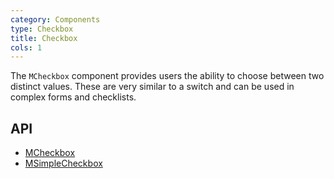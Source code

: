 ```yaml
---
category: Components
type: Checkbox
title: Checkbox
cols: 1
---
```


The `MCheckbox` component provides users the ability to choose between two distinct values. These are very similar to a switch and can be used in complex forms and checklists.

## API

- [MCheckbox](/en-US/docs/api/MCheckbox)
- [MSimpleCheckbox](/en-US/docs/api/MSimpleCheckbox)